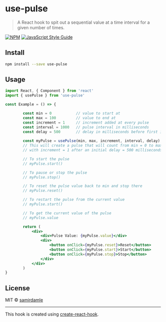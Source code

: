 # use-pulse

> A React hook to spit out a sequential value at a time interval for a given number of times.

[![NPM](https://img.shields.io/npm/v/use-pulse.svg)](https://www.npmjs.com/package/use-pulse) [![JavaScript Style Guide](https://img.shields.io/badge/code_style-standard-brightgreen.svg)](https://standardjs.com)

## Install

```bash
npm install --save use-pulse
```

## Usage

```jsx
import React, { Component } from 'react'
import { usePulse } from 'use-pulse'

const Example = () => {

        const min = 0           // value to start at
        const max = 100         // value to end at
        const increment = 1     // increment added at every pulse
        const interval = 1000   // pulse interval in milliseconds
        const delay = 500       // delay in milliseconds before first increment
        
        const myPulse = usePulse(min, max, increment, interval, delay)
        // This will create a pulse that will count from min = 0 to max = 100 (inclusive of both ends)
        // with increment = 1 after an initial delay = 500 milliseconds and at an interval = 1000 miliseconds.

        // To start the pulse
        // myPulse.start()

        // To pause or stop the pulse
        // myPulse.stop()

        // To reset the pulse value back to min and stop there
        // myPulse.reset()

        // To restart the pulse from the current value
        // myPulse.start()

        // To get the current value of the pulse
        // myPulse.value

        return (
            <div>
                <div>Pulse Value: {myPulse.value}</div>
                <div>
                    <button onClick={myPulse.reset}>Reset</button>
                    <button onClick={myPulse.start}>Start</button>
                    <button onClick={myPulse.stop}>Stop</button>
                </div>
            </div>
        )
}
```

## License

MIT © [samirdamle](https://github.com/samirdamle)

---

This hook is created using [create-react-hook](https://github.com/hermanya/create-react-hook).
